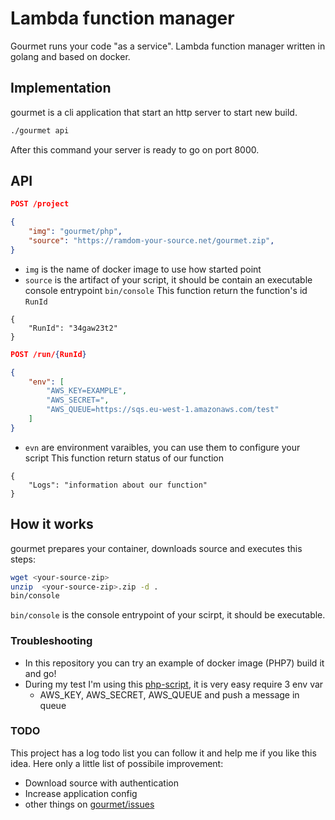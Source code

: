 # Lambda function manager
Gourmet runs your code "as a service". Lambda function manager written in
golang and based on docker.

## Implementation
gourmet is a cli application that start an http server to start new build.

```bash
./gourmet api
```
After this command your server is ready to go on port 8000.

## API

```json
POST /project

{
    "img": "gourmet/php",
    "source": "https://ramdom-your-source.net/gourmet.zip",
}
```
* `img` is the name of docker image to use how started point
* `source` is the artifact of your script, it should be contain an executable console entrypoint `bin/console`
This function return the function's id `RunId`
```
{
    "RunId": "34gaw23t2"
}
```


```json
POST /run/{RunId}

{
    "env": [
        "AWS_KEY=EXAMPLE",
        "AWS_SECRET=",
        "AWS_QUEUE=https://sqs.eu-west-1.amazonaws.com/test"
    ]
}
```
* `evn` are environment varaibles, you can use them to configure your script
This function return status of our function
```
{
    "Logs": "information about our function"
}
```

## How it works
gourmet prepares your container, downloads source and executes this steps:
```bash
wget <your-source-zip>
unzip  <your-source-zip>.zip -d .
bin/console
```

`bin/console` is the console entrypoint of your scirpt, it should be executable.

### Troubleshooting
* In this repository you can try an example of docker image (PHP7) build it and go!
* During my test I'm using this [php-script](https://github.com/gianarb/gourmet-php-example), it is very easy require 3 env var
    * AWS_KEY, AWS_SECRET, AWS_QUEUE and push a message in queue

### TODO
This project has a log todo list you can follow it and help me if you like this idea.
Here only a little list of possibile improvement:

* Download source with authentication
* Increase application config
* other things on [gourmet/issues](https://github.com/gianarb/gourmet/issues)

